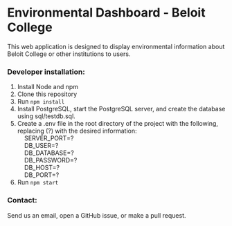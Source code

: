 # Environmental Dashboard - Beloit College #

This web application is designed to display environmental information about Beloit College or other institutions to users.

### Developer installation: ###

1. Install Node and npm
2. Clone this repository
3. Run ```npm install```
4. Install PostgreSQL, start the PostgreSQL server, and create the database using sql/testdb.sql.
5. Create a .env file in the root directory of the project with the following, replacing (?) with the desired information: <br>
&nbsp;&nbsp;&nbsp;&nbsp;SERVER_PORT=?<br>
&nbsp;&nbsp;&nbsp;&nbsp;DB_USER=?<br>
&nbsp;&nbsp;&nbsp;&nbsp;DB_DATABASE=?<br>
&nbsp;&nbsp;&nbsp;&nbsp;DB_PASSWORD=?<br>
&nbsp;&nbsp;&nbsp;&nbsp;DB_HOST=?<br>
&nbsp;&nbsp;&nbsp;&nbsp;DB_PORT=?
6. Run ```npm start```

### Contact: ###

Send us an email, open a GitHub issue, or make a pull request.